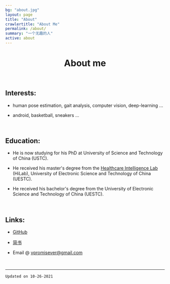 ```yaml
---
bg: "about.jpg"
layout: page
title: "About"
crawlertitle: "About Me"
permalink: /about/
summary: "一个无趣的人"
active: about
---
```


# <center>About me</center>

<!-- <center>一个无趣的人</center> -->

<br/>

## Interests: 

- human pose estimation, gait analysis, computer vision, deep-learning ... 

- android, basketball, sneakers ... 

<!-- <br/> -->
<!-- ![My GitHub](https://github-readme-stats.vercel.app/api?username=vpromise&bg_color=00f2fe,00f2fe,4facfe&title_color=fff&text_color=fff) -->

<!-- <br/>
<center>Just keep making magic!</center> -->

<br/>

## Education:

- He is now studying for his PhD at University of Science and Technology of China (USTC).

- He received his master's degree from the [Healthcare Intelligence Lab](http://faculty.uestc.edu.cn/HiLab/zh_CN/index.htm) (HiLab), University of Electronic Science and Technology of China (UESTC).

- He received his bachelor's degree from the University of Electronic Science and Technology of China (UESTC).

<br/>

## Links:

- [GitHub](https://github.com/vpromise/)

- [简书](https://www.jianshu.com/u/cf0e68109e57)

- Email @ <vpromisever@gmail.com>

<br/>

---

`Updated on 10-26-2021`

